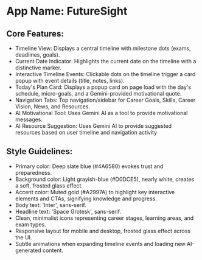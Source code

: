 # **App Name**: FutureSight

## Core Features:

- Timeline View: Displays a central timeline with milestone dots (exams, deadlines, goals).
- Current Date Indicator: Highlights the current date on the timeline with a distinctive marker.
- Interactive Timeline Events: Clickable dots on the timeline trigger a card popup with event details (title, notes, links).
- Today's Plan Card: Displays a popup card on page load with the day's schedule, micro-goals, and a Gemini-provided motivational quote.
- Navigation Tabs: Top navigation/sidebar for Career Goals, Skills, Career Vision, News, and Resources.
- AI Motivational Tool: Uses Gemini AI as a tool to provide motivational messages.
- AI Resource Suggestion: Uses Gemini AI to provide suggested resources based on user timeline and navigation activity

## Style Guidelines:

- Primary color: Deep slate blue (#4A6580) evokes trust and preparedness.
- Background color: Light grayish-blue (#D0DCE5), nearly white, creates a soft, frosted glass effect.
- Accent color: Muted gold (#A2997A) to highlight key interactive elements and CTAs, signifying knowledge and progress.
- Body text: 'Inter', sans-serif.
- Headline text: 'Space Grotesk', sans-serif.
- Clean, minimalist icons representing career stages, learning areas, and exam types.
- Responsive layout for mobile and desktop, frosted glass effect across the UI.
- Subtle animations when expanding timeline events and loading new AI-generated content.